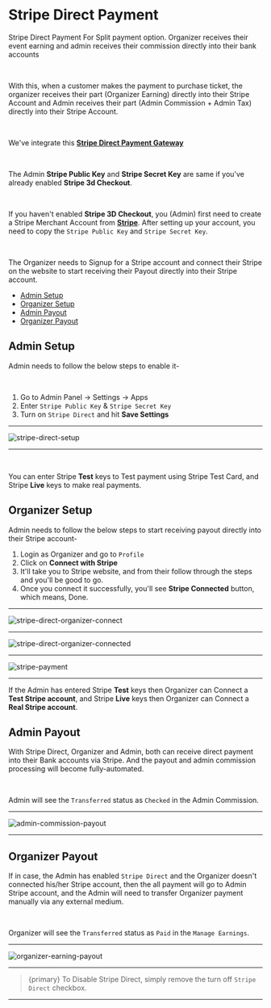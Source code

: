 # Stripe Direct Payment

Stripe Direct Payment For Split payment option. Organizer receives their event earning and admin receives their commission directly into their bank accounts

<br>

With this, when a customer makes the payment to purchase ticket, the organizer receives their part (Organizer Earning) directly into their Stripe Account and Admin receives their part (Admin Commission + Admin Tax) directly into their Stripe Account.

<br>

We've integrate this **[Stripe Direct Payment Gateway](https://stripe.com/docs/connect/enable-payment-acceptance-guide?platform=web)**

<br>

The Admin **Stripe Public Key** and **Stripe Secret Key** are same if you've already enabled **Stripe 3d Checkout**.

<br>

If you haven't enabled **Stripe 3D Checkout**, you (Admin) first need to create a Stripe Merchant Account from **[Stripe](https://stripe.com)**. After setting up your account, you need to copy the `Stripe Public Key` and `Stripe Secret Key`.

<br>

The Organizer needs to Signup for a Stripe account and connect their Stripe on the website to start receiving their Payout directly into their Stripe account.


- [Admin Setup](#admin-setup)
- [Organizer Setup](#organizer-setup)
- [Admin Payout](#admin-payout)
- [Organizer Payout](#organizer-payout)


<a name="admin-setup"></a>
## Admin Setup

Admin needs to follow the below steps to enable it-

<br>

1. Go to Admin Panel -> Settings -> Apps
2. Enter `Stripe Public Key` & `Stripe Secret Key` 
3. Turn on `Stripe Direct` and hit **Save Settings**

---

![stripe-direct-setup](http://eventmie-pro-docs.test/images/fullyloaded/stripe-direct-setup.png "stripe-direct-setup")

---

<br>

You can enter Stripe **Test** keys to Test payment using Stripe Test Card, and Stripe **Live** keys to make real payments.

<a name="organizer-setup"></a>
## Organizer Setup

Admin needs to follow the below steps to start receiving payout directly into their Stripe account-

1. Login as Organizer and go to `Profile`
2. Click on **Connect with Stripe**
3. It'll take you to Stripe website, and from their follow through the steps and you'll be good to go.
4. Once you connect it successfully, you'll see **Stripe Connected** button, which means, Done.

---

![stripe-direct-organizer-connect](http://eventmie-pro-docs.test/images/fullyloaded/stripe-direct-organizer-connect.png "stripe-direct-organizer-connect")

---

![stripe-direct-organizer-connected](http://eventmie-pro-docs.test/images/fullyloaded/stripe-direct-organizer-connected.png "stripe-direct-organizer-connected")

---

![stripe-payment](http://eventmie-pro-docs.test/images/fullyloaded/stripe-payment.png "stripe-payment")

---

If the Admin has entered Stripe **Test** keys then Organizer can Connect a **Test Stripe account**, and Stripe **Live** keys then Organizer can Connect a **Real Stripe account**.


<a name="admin-payout"></a>
## Admin Payout

With Stripe Direct, Organizer and Admin, both can receive direct payment into their Bank accounts via Stripe. And the payout and admin commission processing will become fully-automated.

<br>

Admin will see the `Transferred` status as `Checked` in the Admin Commission.


---

![admin-commission-payout](http://eventmie-pro-docs.test/images/fullyloaded/admin-commission-payout.png "admin-commission-payout")

---



<a name="organizer-payout"></a>
## Organizer Payout

If in case, the Admin has enabled `Stripe Direct` and the Organizer doesn't connected his/her Stripe account, then the all payment will go to Admin Stripe account, and the Admin will need 
to transfer Organizer payment manually via any external medium.

<br>

Organizer will see the `Transferred` status as `Paid` in the `Manage Earnings`.

---

![organizer-earning-payout](http://eventmie-pro-docs.test/images/fullyloaded/organizer-earning-payout.png "organizer-earning-payout")

---

>{primary} To Disable Stripe Direct, simply remove the turn off `Stripe Direct` checkbox.

---
